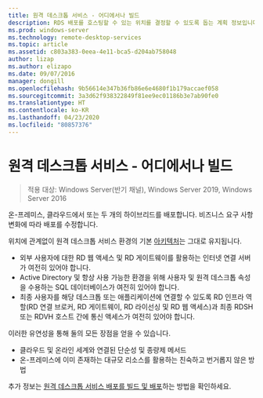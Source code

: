 ```yaml
---
title: 원격 데스크톱 서비스 - 어디에서나 빌드
description: RDS 배포를 호스팅할 수 있는 위치를 결정할 수 있도록 돕는 계획 정보입니다.
ms.prod: windows-server
ms.technology: remote-desktop-services
ms.topic: article
ms.assetid: c803a383-0eea-4e11-bca5-d204ab758048
author: lizap
ms.author: elizapo
ms.date: 09/07/2016
manager: dongill
ms.openlocfilehash: 9b56614e347b36fb86e6e4680f1b179accaef058
ms.sourcegitcommit: 3a3d62f938322849f81ee9ec01186b3e7ab90fe0
ms.translationtype: HT
ms.contentlocale: ko-KR
ms.lasthandoff: 04/23/2020
ms.locfileid: "80857376"
---
```

# <a name="remote-desktop-services---build-anywhere"></a>원격 데스크톱 서비스 - 어디에서나 빌드

>적용 대상: Windows Server(반기 채널), Windows Server 2019, Windows Server 2016

온-프레미스, 클라우드에서 또는 두 개의 하이브리드를 배포합니다. 비즈니스 요구 사항 변화에 따라 배포를 수정합니다.

위치에 관계없이 원격 데스크톱 서비스 환경의 기본 [아키텍처](desktop-hosting-logical-architecture.md)는 그대로 유지됩니다.
- 외부 사용자에 대한 RD 웹 액세스 및 RD 게이트웨이를 활용하는 인터넷 연결 서버가 여전히 있어야 합니다.
- Active Directory 및 항상 사용 가능한 환경을 위해 사용자 및 원격 데스크톱 속성을 수용하는 SQL 데이터베이스가 여전히 있어야 합니다.
- 최종 사용자를 해당 데스크톱 또는 애플리케이션에 연결할 수 있도록 RD 인프라 역할(RD 연결 브로커, RD 게이트웨이, RD 라이선싱 및 RD 웹 액세스)과 최종 RDSH 또는 RDVH 호스트 간에 통신 액세스가 여전히 있어야 합니다.

이러한 유연성을 통해 둘의 모든 장점을 얻을 수 있습니다.
- 클라우드 및 온라인 세계와 연결된 단순성 및 종량제 메서드
- 온-프레미스에 이미 존재하는 대규모 리소스를 활용하는 친숙하고 번거롭지 않은 방법

추가 정보는 [원격 데스크톱 서비스 배포를 빌드 및 배포](rds-build-and-deploy.md)하는 방법을 확인하세요.